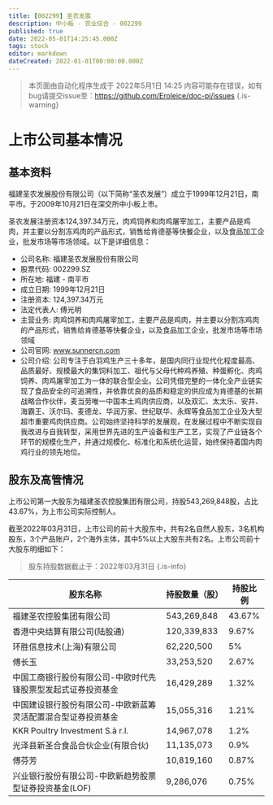```yaml
---
title: [002299] 圣农发展
description: 中小板 - 农业综合 - 002299
published: true
date: 2022-05-01T14:25:45.000Z
tags: stock
editor: markdown
dateCreated: 2022-01-01T00:00:00.000Z
---
```


> 本页面由自动化程序生成于 2022年5月1日 14:25
> 内容可能存在错误，如有bug请提交issue至：https://github.com/Eroleice/doc-pi/issues
{.is-warning}

# 上市公司基本情况

## 基本资料

福建圣农发展股份有限公司（以下简称“圣农发展”）成立于1999年12月21日，南平市。于2009年10月21日在深交所中小板上市。

圣农发展注册资本124,397.34万元，肉鸡饲养和肉鸡屠宰加工，主要产品是鸡肉，并主要以分割冻鸡肉的产品形式，销售给肯德基等快餐企业，以及食品加工企业，批发市场等市场领域。以下是详细信息：

- 公司名称: 福建圣农发展股份有限公司
- 股票代码: 002299.SZ
- 所在地: 福建 - 南平市
- 成立日期: 1999年12月21日
- 注册资本: 124,397.34万元
- 法定代表人: 傅光明
- 主营业务: 肉鸡饲养和肉鸡屠宰加工，主要产品是鸡肉，并主要以分割冻鸡肉的产品形式，销售给肯德基等快餐企业，以及食品加工企业，批发市场等市场领域
- 公司官网: www.sunnercn.com
- 公司介绍: 公司专注于白羽鸡生产三十多年，是国内同行业现代化程度最高、品质最好、规模最大的集饲料加工、祖代与父母代种鸡养殖、种蛋孵化、肉鸡饲养、肉鸡屠宰加工为一体的联合型企业。公司凭借完整的一体化全产业链实现了食品安全的可追溯性，并依靠优良的品质和稳定的供应成为肯德基的长期战略合作伙伴，麦当劳唯一中国本土鸡肉供应商，以及双汇、太太乐、安井、海霸王、沃尔玛、麦德龙、华润万家、世纪联华、永辉等食品加工企业及大型超市重要鸡肉供应商。公司始终坚持科学的发展观，在发展过程中不断实现自我改进与自我转型，采用世界先进的生产设备和生产工艺，实现了产业链各个环节的规模化生产，并通过规模化、标准化和系统化运营，始终保持着国内肉鸡行业的领先地位。


## 股东及高管情况

上市公司第一大股东为福建圣农控股集团有限公司，持股543,269,848股，占比43.67%，为上市公司实际控制人。

截至2022年03月31日，上市公司的前十大股东中，共有2名自然人股东，3名机构股东，3个产品账户，2个海外主体，其中5%以上大股东共有2名。上市公司前十大股东明细如下：

> 股东持股数据截止于：2022年03月31日
{.is-info}

| 股东名称 | 持股数量（股） | 持股比例 |
| --- | --- | --- |
| 福建圣农控股集团有限公司 | 543,269,848 | 43.67% |
| 香港中央结算有限公司(陆股通) | 120,339,833 | 9.67% |
| 环胜信息技术(上海)有限公司 | 62,220,500 | 5% |
| 傅长玉 | 33,253,520 | 2.67% |
| 中国工商银行股份有限公司-中欧时代先锋股票型发起式证券投资基金 | 16,429,289 | 1.32% |
| 中国建设银行股份有限公司-中欧新蓝筹灵活配置混合型证券投资基金 | 15,055,316 | 1.21% |
| KKR Poultry Investment S.à r.l. | 14,967,078 | 1.2% |
| 光泽县新圣合食品合伙企业(有限合伙) | 11,135,073 | 0.9% |
| 傅芬芳 | 10,819,160 | 0.87% |
| 兴业银行股份有限公司-中欧新趋势股票型证券投资基金(LOF) | 9,286,076 | 0.75% |




